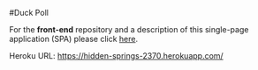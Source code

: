 #Duck Poll

For the **front-end** repository and a description of this single-page application (SPA) please click [here](http://teamsurvey.github.io/survey-front-end).

Heroku URL: https://hidden-springs-2370.herokuapp.com/
